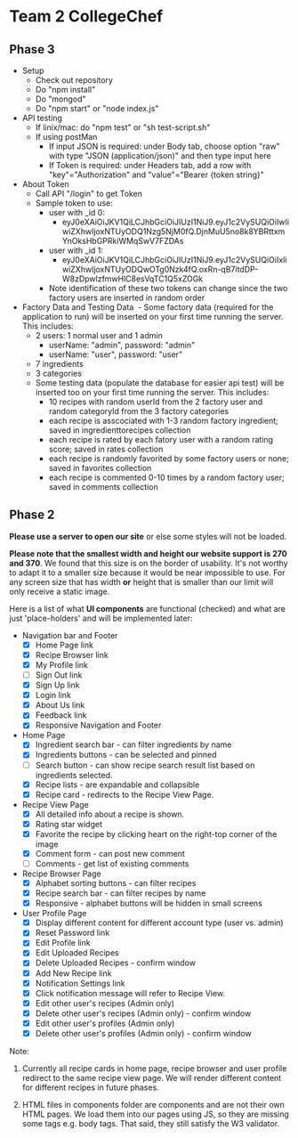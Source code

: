 # Team 2 CollegeChef

## Phase 3
* Setup
  - Check out repository
  - Do "npm install"
  - Do "mongod"
  - Do "npm start" or "node index.js"
* API testing
  - If linix/mac: do "npm test" or "sh test-script.sh"
  - If using postMan
    - If input JSON is required: under Body tab, choose option "raw" with type "JSON (application/json)" and then type input here
    - If Token is required: under Headers tab, add a row with "key"="Authorization" and "value"="Bearer {token string}"
* About Token
  - Call API "/login" to get Token
  - Sample token to use:
    - user with _id 0:
      - eyJ0eXAiOiJKV1QiLCJhbGciOiJIUzI1NiJ9.eyJ1c2VySUQiOiIwIiwiZXhwIjoxNTUyODQ1Nzg5NjM0fQ.DjnMuU5no8k8YBRttxmYnOksHbGPRkiWMqSwV7FZDAs
    - user with _id 1:
      - eyJ0eXAiOiJKV1QiLCJhbGciOiJIUzI1NiJ9.eyJ1c2VySUQiOiIxIiwiZXhwIjoxNTUyODQwOTg0Nzk4fQ.oxRn-qB7itdDP-W8zDpwlzfmwHlC8esVqTC1Q5xZOGk
    - Note identification of these two tokens can change since the two factory users are inserted in random order
* Factory Data and Testing Data
  - Some factory data (required for the application to run) will be inserted on your first time running the server. This includes:
    - 2 users: 1 normal user and 1 admin
      - userName: "admin", password: "admin"
      - userName: "user", password: "user"
    - 7 ingredients
    - 3 categories
  - Some testing data (populate the database for easier api test) will be inserted too on your first time running the server. This includes:
    - 10 recipes with random userId from the 2 factory user and random categoryId from the 3 factory categories
    - each recipe is asscociated with 1-3 random factory ingredient; saved in ingredienttorecipes collection
    - each recipe is rated by each fatory user with a random rating score; saved in rates collection
    - each recipe is randomly favorited by some factory users or none; saved in favorites collection
    - each recipe is commented 0-10 times by a random factory user; saved in comments collection


## Phase 2
**Please use a server to open our site** or else some styles will not be loaded.

**Please note that the smallest width and height our website support is 270 and 370**. We found that this size is on the border of usability. It's not worthy to adapt it to a smaller size because it would be near impossible to use. For any screen size that has width **or** height that is smaller than our limit will only receive a static image. 

Here is a list of what **UI components** are functional (checked) and what are just 'place-holders' and will be implemented later:
* Navigation bar and Footer
  - [x] Home Page link
  - [x] Recipe Browser link
  - [x] My Profile link
  - [ ] Sign Out link
  - [x] Sign Up link
  - [x] Login link
  - [x] About Us link
  - [x] Feedback link
  - [x] Responsive Navigation and Footer
* Home Page
  - [x] Ingredient search bar - can filter ingredients by name
  - [x] Ingredients buttons - can be selected and pinned
  - [ ] Search button - can show recipe search result list based on ingredients selected.
  - [x] Recipe lists - are expandable and collapsible
  - [x] Recipe card - redirects to the Recipe View Page.
* Recipe View Page
  - [x] All detailed info about a recipe is shown.
  - [x] Rating star widget 
  - [x] Favorite the recipe by clicking heart on the right-top corner of the image
  - [x] Comment form - can post new comment
  - [ ] Comments - get list of existing comments
* Recipe Browser Page
  - [x] Alphabet sorting buttons - can filter recipes
  - [x] Recipe search bar - can filter recipes by name
  - [x] Responsive - alphabet buttons will be hidden in small screens
* User Profile Page
  - [x] Display different content for different account type (user vs. admin)
  - [x] Reset Password link
  - [x] Edit Profile link
  - [x] Edit Uploaded Recipes
  - [x] Delete Uploaded Recipes - confirm window
  - [x] Add New Recipe link
  - [x] Notification Settings link
  - [x] Click notification message will refer to Recipe View.
  - [x] Edit other user's recipes (Admin only)
  - [x] Delete other user's recipes (Admin only) - confirm window
  - [x] Edit other user's profiles (Admin only)
  - [x] Delete other user's profiles (Admin only) - confirm window

Note:

1. Currently all recipe cards in home page, recipe browser and user profile redirect to the same recipe view page. We will render different content for different recipes in future phases.

2. HTML files in components folder are components and are not their own HTML pages.  We load them into our pages using JS, so they are missing some tags e.g. body tags.  That said, they still satisfy the W3 validator.
